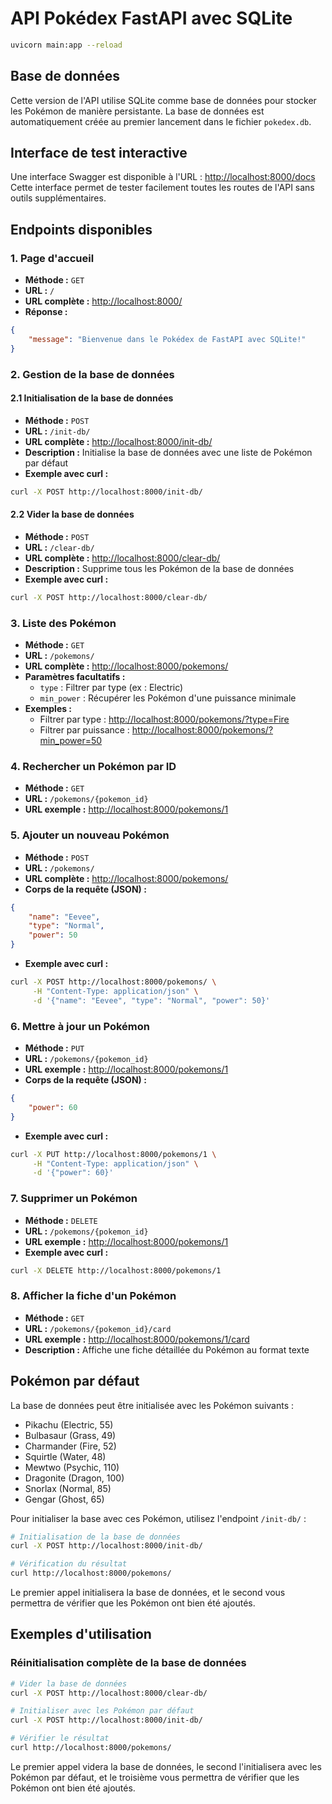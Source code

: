 # API Pokédex FastAPI avec SQLite

```bash
uvicorn main:app --reload
```

## Base de données

Cette version de l'API utilise SQLite comme base de données pour stocker les Pokémon de manière persistante.
La base de données est automatiquement créée au premier lancement dans le fichier `pokedex.db`.

## Interface de test interactive

Une interface Swagger est disponible à l'URL : [http://localhost:8000/docs](http://localhost:8000/docs)
Cette interface permet de tester facilement toutes les routes de l'API sans outils supplémentaires.

## Endpoints disponibles

### 1. Page d'accueil

- **Méthode :** `GET`
- **URL :** `/`
- **URL complète :** [http://localhost:8000/](http://localhost:8000/)
- **Réponse :**
```json
{
    "message": "Bienvenue dans le Pokédex de FastAPI avec SQLite!"
}
```

### 2. Gestion de la base de données

#### 2.1 Initialisation de la base de données

- **Méthode :** `POST`
- **URL :** `/init-db/`
- **URL complète :** [http://localhost:8000/init-db/](http://localhost:8000/init-db/)
- **Description :** Initialise la base de données avec une liste de Pokémon par défaut
- **Exemple avec curl :**
```bash
curl -X POST http://localhost:8000/init-db/
```

#### 2.2 Vider la base de données

- **Méthode :** `POST`
- **URL :** `/clear-db/`
- **URL complète :** [http://localhost:8000/clear-db/](http://localhost:8000/clear-db/)
- **Description :** Supprime tous les Pokémon de la base de données
- **Exemple avec curl :**
```bash
curl -X POST http://localhost:8000/clear-db/
```

### 3. Liste des Pokémon

- **Méthode :** `GET`
- **URL :** `/pokemons/`
- **URL complète :** [http://localhost:8000/pokemons/](http://localhost:8000/pokemons/)
- **Paramètres facultatifs :**
  - `type` : Filtrer par type (ex : Electric)
  - `min_power` : Récupérer les Pokémon d'une puissance minimale
- **Exemples :**
  - Filtrer par type : [http://localhost:8000/pokemons/?type=Fire](http://localhost:8000/pokemons/?type=Fire)
  - Filtrer par puissance : [http://localhost:8000/pokemons/?min_power=50](http://localhost:8000/pokemons/?min_power=50)

### 4. Rechercher un Pokémon par ID

- **Méthode :** `GET`
- **URL :** `/pokemons/{pokemon_id}`
- **URL exemple :** [http://localhost:8000/pokemons/1](http://localhost:8000/pokemons/1)

### 5. Ajouter un nouveau Pokémon

- **Méthode :** `POST`
- **URL :** `/pokemons/`
- **URL complète :** [http://localhost:8000/pokemons/](http://localhost:8000/pokemons/)
- **Corps de la requête (JSON) :**
```json
{
    "name": "Eevee",
    "type": "Normal",
    "power": 50
}
```
- **Exemple avec curl :**
```bash
curl -X POST http://localhost:8000/pokemons/ \
     -H "Content-Type: application/json" \
     -d '{"name": "Eevee", "type": "Normal", "power": 50}'
```

### 6. Mettre à jour un Pokémon

- **Méthode :** `PUT`
- **URL :** `/pokemons/{pokemon_id}`
- **URL exemple :** [http://localhost:8000/pokemons/1](http://localhost:8000/pokemons/1)
- **Corps de la requête (JSON) :**
```json
{
    "power": 60
}
```
- **Exemple avec curl :**
```bash
curl -X PUT http://localhost:8000/pokemons/1 \
     -H "Content-Type: application/json" \
     -d '{"power": 60}'
```

### 7. Supprimer un Pokémon

- **Méthode :** `DELETE`
- **URL :** `/pokemons/{pokemon_id}`
- **URL exemple :** [http://localhost:8000/pokemons/1](http://localhost:8000/pokemons/1)
- **Exemple avec curl :**
```bash
curl -X DELETE http://localhost:8000/pokemons/1
```

### 8. Afficher la fiche d'un Pokémon

- **Méthode :** `GET`
- **URL :** `/pokemons/{pokemon_id}/card`
- **URL exemple :** [http://localhost:8000/pokemons/1/card](http://localhost:8000/pokemons/1/card)
- **Description :** Affiche une fiche détaillée du Pokémon au format texte

## Pokémon par défaut

La base de données peut être initialisée avec les Pokémon suivants :
- Pikachu (Electric, 55)
- Bulbasaur (Grass, 49)
- Charmander (Fire, 52)
- Squirtle (Water, 48)
- Mewtwo (Psychic, 110)
- Dragonite (Dragon, 100)
- Snorlax (Normal, 85)
- Gengar (Ghost, 65)

Pour initialiser la base avec ces Pokémon, utilisez l'endpoint `/init-db/` :

```bash
# Initialisation de la base de données
curl -X POST http://localhost:8000/init-db/

# Vérification du résultat
curl http://localhost:8000/pokemons/
```

Le premier appel initialisera la base de données, et le second vous permettra de vérifier que les Pokémon ont bien été ajoutés.

## Exemples d'utilisation

### Réinitialisation complète de la base de données

```bash
# Vider la base de données
curl -X POST http://localhost:8000/clear-db/

# Initialiser avec les Pokémon par défaut
curl -X POST http://localhost:8000/init-db/

# Vérifier le résultat
curl http://localhost:8000/pokemons/
```

Le premier appel videra la base de données, le second l'initialisera avec les Pokémon par défaut, et le troisième vous permettra de vérifier que les Pokémon ont bien été ajoutés. 
